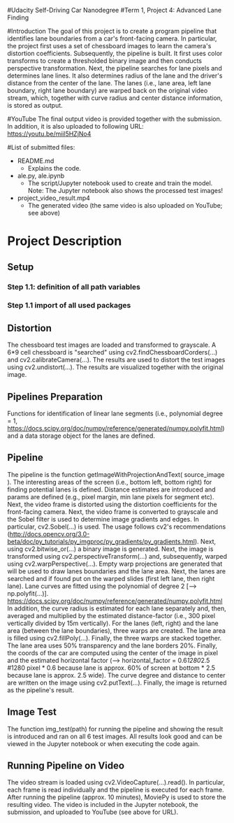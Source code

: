 #Udacity Self-Driving Car Nanodegree
#Term 1, Project 4: Advanced Lane Finding

#Introduction 
The goal of this project is to create a program pipeline that identifies lane boundaries from a car's front-facing camera. 
In particular, the project first uses a set of chessboard images to learn the camera's distortion coefficients. 
Subsequently, the pipeline is built. It first uses color transforms to create a thresholded binary image and then conducts perspective transformation.
Next, the pipeline searches for lane pixels and determines lane lines. It also determines radius of the lane and the driver's distance from the center of the lane.
The lanes (i.e., lane area, left lane boundary, right lane boundary) are warped back on the original video stream, which, together with curve radius and center distance information, is stored as output.

#YouTube
The final output video is provided together with the submission. In addition, it is also uploaded to following URL:
https://youtu.be/miil5HZjNo4

#List of submitted files:
- README.md 
     - Explains the code.
- ale.py, ale.ipynb
     - The script/Jupyter notebook used to create and train the model. Note: The Jupyter notebook also shows the processed test images!
- project_video_result.mp4
     - The generated video (the same video is also uploaded on YouTube; see above)

	 
# Project Description

## Setup
### Step 1.1: definition of all path variables
### Step 1.1 import of all used packages

## Distortion
The chessboard test images are loaded and transformed to grayscale. 
A 6*9 cell chessboard is "searched" using cv2.findChessboardCorders(...) and cv2.calibrateCamera(...). 
The results are used to distort the test images using cv2.undistort(...).
The results are visualized together with the original image.

## Pipelines Preparation
Functions for identification of linear lane segments (i.e., polynomial degree = 1, https://docs.scipy.org/doc/numpy/reference/generated/numpy.polyfit.html) and a data storage object for the lanes are defined.

## Pipeline
The pipeline is the function getImageWithProjectionAndText( source_image ). 
The interesting areas of the screen (i.e., bottom left, bottom right) for finding potential lanes is defined. Distance estimates are introduced and params are defined (e.g., pixel margin, min lane pixels for segment etc).
Next, the video frame is distorted using the distortion coefficients for the front-facing camera.
Next, the video frame is converted to grayscale and the Sobel filter is used to determine image gradients and edges. In particular, cv2.Sobel(...) is used. The usage follows cv2's recommendations (http://docs.opencv.org/3.0-beta/doc/py_tutorials/py_imgproc/py_gradients/py_gradients.html).
Next, using cv2.bitwise_or(...) a binary image is generated.
Next, the image is transformed using cv2.perspectiveTransform(...) and, subsequently, warped using cv2.warpPerspective(...). Empty warp projections are generated that will be used to draw lanes boundaries and the lane area. 
Next, the lanes are searched and if found put on the warped slides (first left lane, then right lane). Lane curves are fitted using the polynomial of degree 2 [--> np.polyfit(...)]. https://docs.scipy.org/doc/numpy/reference/generated/numpy.polyfit.html
In addition, the curve radius is estimated for each lane separately and, then, averaged and multiplied by the estimated distance-factor (i.e., 300 pixel vertically divided by 15m vertically).
For the lanes (left, right) and the lane area (between the lane boundaries), three warps are created. The lane area is filled using cv2.fillPoly(...). Finally, the three warps are stacked together. The lane area uses 50% transparency and the lane borders 20%.
Finally, the coords of the car are computed using the center of the image in pixel and the estimated horizontal factor (--> horizontal_factor = 0.6*1280*2.5 #1280 pixel * 0.6 because lane is approx. 60% of screen at bottom * 2.5 because lane is approx. 2.5 wide).
The curve degree and distance to center are written on the image using cv2.putText(...).
Finally, the image is returned as the pipeline's result.

## Image Test
The function img_test(path) for running the pipeline and showing the result is introduced and ran on all 6 test images. All results look good and can be viewed in the Jupyter notebook or when executing the code again.

## Running Pipeline on Video
The video stream is loaded using cv2.VideoCapture(...).read(). In particular, each frame is read individually and the pipeline is executed for each frame. 
After running the pipeline (approx. 10 minutes), MoviePy is used to store the resulting video.
The video is included in the Jupyter notebook, the submission, and uploaded to YouTube (see above for URL).
